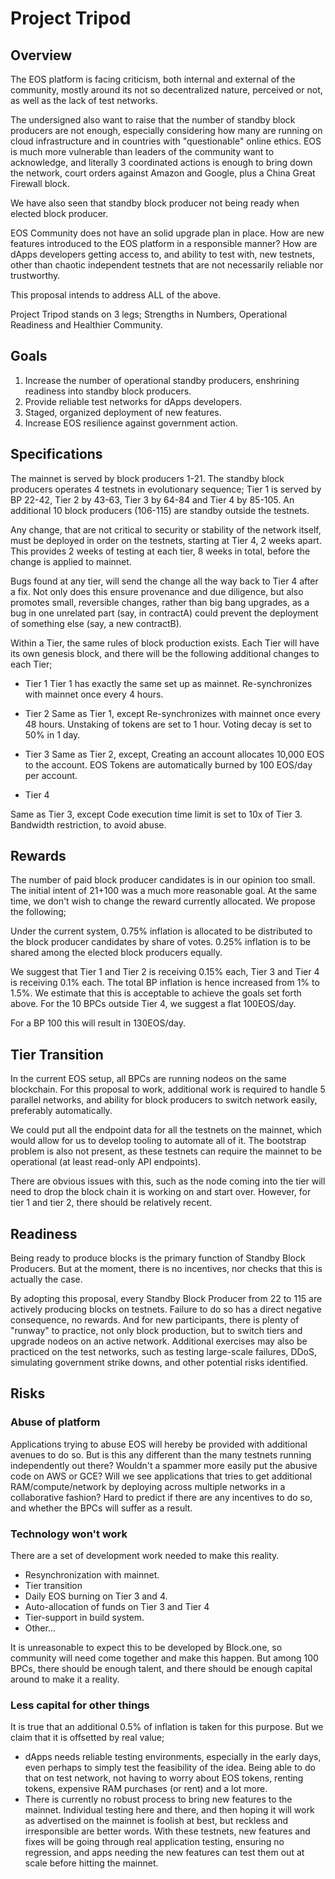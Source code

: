 # Project Tripod

## Overview
The EOS platform is facing criticism, both internal and external of the community, mostly around its not so decentralized nature, perceived or not, as well as the lack of test networks.

The undersigned also want to raise that the number of standby block producers are not enough, especially considering how many are running on cloud infrastructure and in countries with "questionable" online ethics. EOS is much more vulnerable than leaders of the community want to acknowledge, and literally 3 coordinated actions is enough to bring down the network, court orders against Amazon and Google, plus a China Great Firewall block.

We have also seen that standby block producer not being ready when elected block producer.

EOS Community does not have an solid upgrade plan in place. How are new features introduced to the EOS platform in a responsible manner? How are dApps developers getting access to, and ability to test with, new testnets, other than chaotic independent testnets that are not necessarily reliable nor trustworthy.

This proposal intends to address ALL of the above.

Project Tripod stands on 3 legs; Strengths in Numbers, Operational Readiness and Healthier Community.

## Goals
1. Increase the number of operational standby producers, enshrining readiness into standby block producers.
2. Provide reliable test networks for dApps developers.
3. Staged, organized deployment of new features.
4. Increase EOS resilience against government action.

## Specifications
The mainnet is served by block producers 1-21. The standby block producers operates 4 testnets in evolutionary sequence; Tier 1 is served by BP 22-42, Tier 2 by 43-63, Tier 3 by 64-84 and Tier 4 by 85-105. An additional 10 block producers (106-115) are standby outside the testnets.

Any change, that are not critical to security or stability of the network itself, must be deployed in order on the testnets, starting at Tier 4, 2 weeks apart. This provides 2 weeks of testing at each tier, 8 weeks in total, before the change is applied to mainnet.

Bugs found at any tier, will send the change all the way back to Tier 4 after a fix. Not only does this ensure provenance and due diligence, but also promotes small, reversible changes, rather than big bang upgrades, as a bug in one unrelated part (say, in contractA) could prevent the deployment of something else (say, a new contractB).

Within a Tier, the same rules of block production exists. Each Tier will have its own genesis block, and there will be the following additional changes to each Tier;

- Tier 1
Tier 1 has exactly the same set up as mainnet.
Re-synchronizes with mainnet once every 4 hours.

- Tier 2
Same as Tier 1, except
Re-synchronizes with mainnet once every 48 hours.
Unstaking of tokens are set to 1 hour. 
Voting decay is set to 50% in 1 day.

- Tier 3
Same as Tier 2, except,
Creating an account allocates 10,000 EOS to the account.
EOS Tokens are automatically burned by 100 EOS/day per account.

- Tier 4

Same as Tier 3, except
Code execution time limit is set to 10x of Tier 3.
Bandwidth restriction, to avoid abuse.

## Rewards

The number of paid block producer candidates is in our opinion too small.  The initial intent of 21+100 was a much more reasonable goal. At the same time, we don't wish to change the reward currently allocated. We propose the following;

Under the current system, 0.75% inflation is allocated to be distributed to the block producer candidates by share of votes. 0.25% inflation is to be shared among the elected block producers equally.

We suggest that Tier 1 and Tier 2 is receiving 0.15% each, Tier 3 and Tier 4 is receiving 0.1% each. The total BP inflation is hence increased from 1% to 1.5%. We estimate that this is acceptable to achieve the goals set forth above. For the 10 BPCs outside Tier 4, we suggest a flat 100EOS/day.

For a BP 100 this will result in 130EOS/day.

## Tier Transition

In the current EOS setup, all BPCs are running nodeos on the same blockchain. For this proposal to work, additional work is required to handle 5 parallel networks, and ability for block producers to switch network easily, preferably automatically. 

We could put all the endpoint data for all the testnets on the mainnet, which would allow for us to develop tooling to automate all of it. The bootstrap problem is also not present, as these testnets can require the mainnet to be operational (at least read-only API endpoints).

There are obvious issues with this, such as the node coming into the tier will need to drop the block chain it is working on and start over. However, for tier 1 and tier 2, there should be relatively recent.

## Readiness

Being ready to produce blocks is the primary function of Standby Block Producers. But at the moment, there is no incentives, nor checks that this is actually the case.

By adopting this proposal, every Standby Block Producer from 22 to 115 are actively producing blocks on testnets. Failure to do so has a direct negative consequence, no rewards. And for new participants, there is plenty of "runway" to practice, not only block production, but to switch tiers and upgrade nodeos on an active network. Additional exercises may also be practiced on the test networks, such as testing large-scale failures, DDoS, simulating government strike downs, and other potential risks identified.

## Risks

### Abuse of platform

Applications trying to abuse EOS will hereby be provided with additional avenues to do so. But is this any different than the many testnets running independently out there? Wouldn't a spammer more easily put the abusive code on AWS or GCE? Will we see applications that tries to get additional RAM/compute/network by deploying across multiple networks in a collaborative fashion? Hard to predict if there are any incentives to do so, and whether the BPCs will suffer as a result.

### Technology won't work

There are a set of development work needed to make this reality. 
- Resynchronization with mainnet.
- Tier transition
- Daily EOS burning on Tier 3 and 4.
- Auto-allocation of funds on Tier 3 and Tier 4
- Tier-support in build system.
- Other...

It is unreasonable to expect this to be developed by Block.one, so community will need come together and make this happen. But among 100 BPCs, there should be enough talent, and there should be enough capital around to make it a reality.

### Less capital for other things

It is true that an additional 0.5% of inflation is taken for this purpose. But we claim that it is offsetted by real value;

- dApps needs reliable testing environments, especially in the early days, even perhaps to simply test the feasibility of the idea. Being able to do that on test network, not having to worry about EOS tokens, renting tokens, expensive RAM purchases (or rent) and a lot more. 
- There is currently no robust process to bring new features to the mainnet. Individual testing here and there, and then hoping it will work as advertised on the mainnet is foolish at best, but reckless and irresponsible are better words. With these testnets, new features and fixes will be going through real application testing, ensuring no regression, and apps needing the new features can test them out at scale before hitting the mainnet.
